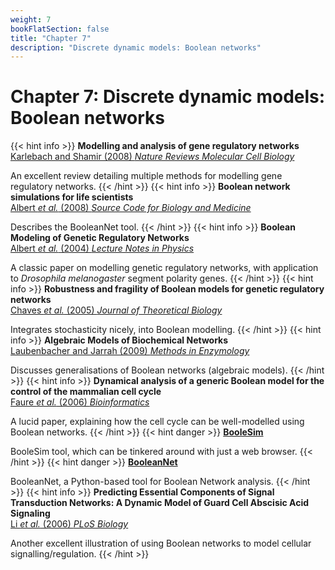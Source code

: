 ```yaml
---
weight: 7
bookFlatSection: false
title: "Chapter 7"
description: "Discrete dynamic models: Boolean networks"
---
```


# Chapter 7: Discrete dynamic models: Boolean networks

{{< hint info >}}
**Modelling and analysis of gene regulatory networks**   
[Karlebach and Shamir (2008) _Nature Reviews Molecular Cell Biology_](http://doi.org/10.1038/nrm2503)

An excellent review detailing multiple methods for modelling gene regulatory networks.
{{< /hint >}}
{{< hint info >}}
**Boolean network simulations for life scientists**   
[Albert _et al._ (2008) _Source Code for Biology and Medicine_](http://doi.org/10.1186/1751-0473-3-16)

Describes the BooleanNet tool.
{{< /hint >}}
{{< hint info >}}
**Boolean Modeling of Genetic Regulatory Networks**   
[Albert _et al._ (2004) _Lecture Notes in Physics_](http://doi.org/10.1007/978-3-540-44485-5_21)

A classic paper on modelling genetic regulatory networks, with application to _Drosophila melanogaster_ segment polarity genes.
{{< /hint >}}
{{< hint info >}}
**Robustness and fragility of Boolean models for genetic regulatory networks**   
[Chaves _et al._ (2005) _Journal of Theoretical Biology_](http://doi.org/10.1016/j.jtbi.2005.01.023)

Integrates stochasticity nicely, into Boolean modelling.
{{< /hint >}}
{{< hint info >}}
**Algebraic Models of Biochemical Networks**   
[Laubenbacher and Jarrah (2009) _Methods in Enzymology_](http://doi.org/10.1016/S0076-6879(09)67007-5)

Discusses generalisations of Boolean networks (algebraic models).
{{< /hint >}}
{{< hint info >}}
**Dynamical analysis of a generic Boolean model for the control of the mammalian cell cycle**   
[Faure _et al._ (2006) _Bioinformatics_](http://doi.org/10.1093/bioinformatics/btl210)

A lucid paper, explaining how the cell cycle can be well-modelled using Boolean networks.
{{< /hint >}}
{{< hint danger >}}
[**BooleSim**](https://rumo.biologie.hu-berlin.de/boolesim/)

BooleSim tool, which can be tinkered around with just a web browser.
{{< /hint >}}
{{< hint danger >}}
[**BooleanNet**](https://github.com/ialbert/booleannet)

BooleanNet, a Python-based tool for Boolean Network analysis.
{{< /hint >}}
{{< hint info >}}
**Predicting Essential Components of Signal Transduction Networks: A Dynamic Model of Guard Cell Abscisic Acid Signaling**   
[Li _et al._ (2006) _PLoS Biology_](http://doi.org/10.1371/journal.pbio.0040312)

Another excellent illustration of using Boolean networks to model cellular signalling/regulation.
{{< /hint >}}
